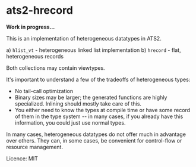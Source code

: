 # ats2-hrecord

__Work in progress...__

This is an implementation of heterogeneous datatypes
in ATS2.

a) `hlist_vt` - heterogeneous linked list implementation
b) `hrecord` - flat, heterogeneous records

Both collections may contain viewtypes.

It's important to understand a few of the tradeoffs
of heterogeneous types:
- No tail-call optimization
- Binary sizes may be larger; the generated functions are highly specialized.  Inlining
  should mostly take care of this.
- You either need to know the types at compile time or have some record of them 
  in the type system -- in many cases, if you already have this information, you
  could just use normal types.

In many cases, heterogeneous datatypes do not offer much in advantage
over others.  They can, in some cases, be convenient for control-flow
or resource management. 

 Licence: MIT

